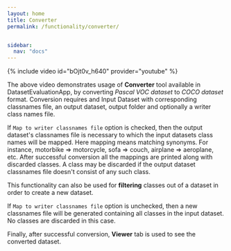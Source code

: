 ```yaml
---
layout: home
title: Converter
permalink: /functionality/converter/


sidebar:
  nav: "docs"
---
```


{% include video id="bOjt0v_h640" provider="youtube" %}

The above video demonstrates usage of **Converter** tool available in DatasetEvaluationApp, by converting *Pascal VOC dataset* to *COCO dataset* format. 
Conversion requires and Input Dataset with corresponding classnames file, an output dataset, output folder and optionally a writer class names file.

If `Map to writer classnames file` option is checked, then the output dataset's classnames file is necessary to which the input datasets class names will be mapped.
Here mapping means matching synonyms. For instance, motorbike => motorcycle, sofa => couch, airplane => aeroplane, etc. After successful conversion all the mappings are printed along with discarded classes. A class may be discarded if the output dataset classnames file doesn't consist of any such class.

This functionality can also be used for **filtering** classes out of a dataset in order to create a new dataset.

If `Map to writer classnames file` option is unchecked, then a new classnames file will be generated containing all classes in the input dataset.
No classes are discarded in this case. 

Finally, after successful conversion, **Viewer** tab is used to see the converted dataset.